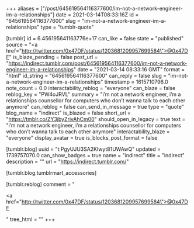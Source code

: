 +++
aliases = ["/post/645619564116377600/im-not-a-network-engineer-im-a-relationships"]
date = 2021-03-14T08:33:16Z
id = "645619564116377600"
slug = "im-not-a-network-engineer-im-a-relationships"
type = "tumblr-quote"

[tumblr]
id = 6.456195641163776e+17
can_like = false
state = "published"
source = "<a href=\"http://twitter.com/0x47DF/status/1203681209957699584\">@0x47DF</a>"
is_blaze_pending = false
post_url = "https://indirect.tumblr.com/post/645619564116377600/im-not-a-network-engineer-im-a-relationships"
date = "2021-03-14 08:33:16 GMT"
format = "html"
id_string = "645619564116377600"
can_reply = false
slug = "im-not-a-network-engineer-im-a-relationships"
timestamp = 1615710796.0
note_count = 0.0
interactability_reblog = "everyone"
can_blaze = false
reblog_key = "PW4oJRVL"
summary = "i’m not a network engineer, i’m a relationships counsellor for computers who don’t wanna talk to each other anymore"
can_reblog = false
can_send_in_message = true
type = "quote"
blog_name = "indirect"
is_blazed = false
short_url = "https://tmblr.co/ZY3jbyZrivAhCm00"
should_open_in_legacy = true
text = "i&rsquo;m not a network engineer, i&rsquo;m a relationships counsellor for computers who don&rsquo;t wanna talk to each other anymore"
interactability_blaze = "everyone"
display_avatar = true
is_blocks_post_format = false

[tumblr.blog]
uuid = "t:PgyUJU3SA2Klwyt81UWAwQ"
updated = 1739757070.0
can_show_badges = true
name = "indirect"
title = "indirect"
description = ""
url = "https://indirect.tumblr.com/"

[tumblr.blog.tumblrmart_accessories]

[tumblr.reblog]
comment = "<p><a href=\"http://twitter.com/0x47DF/status/1203681209957699584\">@0x47DF</a></p>"
tree_html = ""
+++
